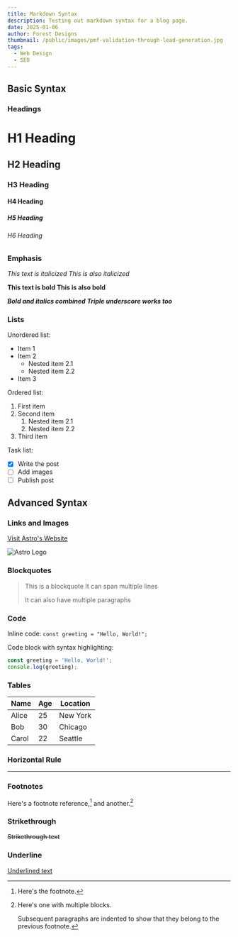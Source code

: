 ```yaml
---
title: Markdown Syntax
description: Testing out markdown syntax for a blog page.
date: 2025-01-06
author: Forest Designs
thumbnail: /public/images/pmf-validation-through-lead-generation.jpg
tags:
  - Web Design
  - SEO
---
```


## Basic Syntax

### Headings

# H1 Heading

## H2 Heading

### H3 Heading

#### H4 Heading

##### H5 Heading

###### H6 Heading

### Emphasis

_This text is italicized_
_This is also italicized_

**This text is bold**
**This is also bold**

**_Bold and italics combined_**
**_Triple underscore works too_**

### Lists

Unordered list:

- Item 1
- Item 2
  - Nested item 2.1
  - Nested item 2.2
- Item 3

Ordered list:

1. First item
2. Second item
   1. Nested item 2.1
   2. Nested item 2.2
3. Third item

Task list:

- [x] Write the post
- [ ] Add images
- [ ] Publish post

## Advanced Syntax

### Links and Images

[Visit Astro's Website](https://astro.build)

![Astro Logo](https://astro.build/assets/press/logomark-light.svg)

### Blockquotes

> This is a blockquote
> It can span multiple lines
>
> It can also have multiple paragraphs

### Code

Inline code: `const greeting = "Hello, World!";`

Code block with syntax highlighting:

```js
const greeting = 'Hello, World!';
console.log(greeting);
```

### Tables

| Name  | Age | Location |
| ----- | --- | -------- |
| Alice | 25  | New York |
| Bob   | 30  | Chicago  |
| Carol | 22  | Seattle  |

### Horizontal Rule

---

### Footnotes

Here's a footnote reference,[^1] and another.[^longnote]

[^1]: Here's the footnote.

[^longnote]: Here's one with multiple blocks.

    Subsequent paragraphs are indented to show that they belong to the previous footnote.

### Strikethrough

~~Strikethrough text~~

### Underline

<u>Underlined text</u>
